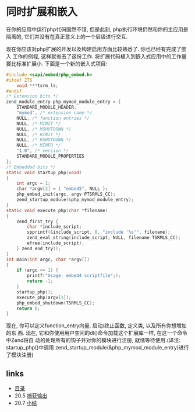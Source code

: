 # 同时扩展和嵌入

在你的应用中运行php代码固然不错, 但是此刻, php执行环境仍然和你的主应用是隔离的, 它们并没有在真正意义上的一个层级进行交互.
现在你应该对php扩展的开发以及构建启用方面比较熟悉了. 你也已经有完成了嵌入 工作的例程, 这样就省去了这份工作. 将扩展代码植入到嵌入式应用中的工作量要比标准扩展小. 下面是⼀个新的嵌入式项目:
````c
#include <sapi/embed/php_embed.h>#ifdef ZTS    void ***tsrm_ls;#endif/* Extension bits */zend_module_entry php_mymod_module_entry = {    STANDARD_MODULE_HEADER,    "mymod", /* extension name */    NULL, /* function entries */    NULL, /* MINIT */    NULL, /* MSHUTDOWN */    NULL, /* RINIT */    NULL, /* RSHUTDOWN */    NULL, /* MINFO */    "1.0", /* version */    STANDARD_MODULE_PROPERTIES};/* Embedded bits */static void startup_php(void){    int argc = 1;    char *argv[2] = { "embed5", NULL };    php_embed_init(argc, argv PTSRMLS_CC);    zend_startup_module(&php_mymod_module_entry);}static void execute_php(char *filename){    zend_first_try {        char *include_script;        spprintf(&include_script, 0, "include '%s'", filename);        zend_eval_string(include_script, NULL, filename TSRMLS_CC);        efree(include_script);    } zend_end_try();]int main(int argc, char *argv[]){    if (argc <= 1) {        printf("Usage: embed4 scriptfile";);        return -1;    }    startup_php();    execute_php(argv[1]);    php_embed_shutdown(TSRMLS_CC);
￼￼	return 0; 
}````
现在, 你可以定义function_entry向量, 启动/终止函数, 定义类, 以及所有你想增加的东 西. 现在, 它和你使用用户空间的dl()命令加载这个扩展库一样, 在这⼀个命令中Zend将自 动的处理所有的钩子并对你的模块进行注册, 就绪等待使用.(译注: startup_php()中调用 zend_startup_module(&php_mymod_module_entry)进行了模块注册)

## links
   * [目录](<book/preface.md>)
   * 20.5 [捕获输出](<book/chapt20/20.5.md>)
   * 20.7 [小结](<book/chapt20/20.7.md>)
